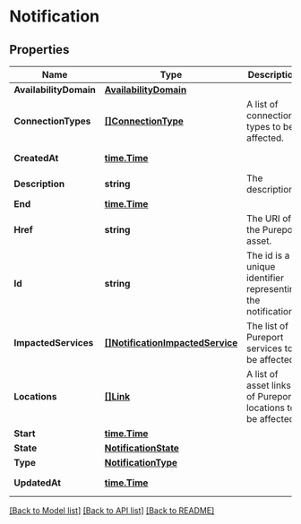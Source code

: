 # Notification

## Properties

Name | Type | Description | Notes
------------ | ------------- | ------------- | -------------
**AvailabilityDomain** | [**AvailabilityDomain**](AvailabilityDomain.md) |  | [optional] 
**ConnectionTypes** | [**[]ConnectionType**](ConnectionType.md) | A list of connection types to be affected. | [optional] 
**CreatedAt** | [**time.Time**](time.Time.md) |  | [optional] [readonly] 
**Description** | **string** | The description. | [optional] 
**End** | [**time.Time**](time.Time.md) |  | 
**Href** | **string** | The URI of the Pureport asset. | [optional] [readonly] 
**Id** | **string** | The id is a unique identifier representing the notification. | [optional] 
**ImpactedServices** | [**[]NotificationImpactedService**](NotificationImpactedService.md) | The list of Pureport services to be affected. | 
**Locations** | [**[]Link**](Link.md) | A list of asset links of Pureport locations to be affected. | [optional] 
**Start** | [**time.Time**](time.Time.md) |  | 
**State** | [**NotificationState**](NotificationState.md) |  | [optional] 
**Type** | [**NotificationType**](NotificationType.md) |  | 
**UpdatedAt** | [**time.Time**](time.Time.md) |  | [optional] [readonly] 

[[Back to Model list]](../README.md#documentation-for-models) [[Back to API list]](../README.md#documentation-for-api-endpoints) [[Back to README]](../README.md)


